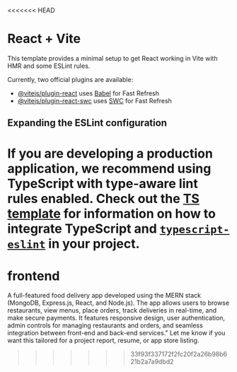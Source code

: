 <<<<<<< HEAD
# React + Vite

This template provides a minimal setup to get React working in Vite with HMR and some ESLint rules.

Currently, two official plugins are available:

- [@vitejs/plugin-react](https://github.com/vitejs/vite-plugin-react/blob/main/packages/plugin-react) uses [Babel](https://babeljs.io/) for Fast Refresh
- [@vitejs/plugin-react-swc](https://github.com/vitejs/vite-plugin-react/blob/main/packages/plugin-react-swc) uses [SWC](https://swc.rs/) for Fast Refresh

## Expanding the ESLint configuration

If you are developing a production application, we recommend using TypeScript with type-aware lint rules enabled. Check out the [TS template](https://github.com/vitejs/vite/tree/main/packages/create-vite/template-react-ts) for information on how to integrate TypeScript and [`typescript-eslint`](https://typescript-eslint.io) in your project.
=======
# frontend
A full-featured food delivery app developed using the MERN stack (MongoDB, Express.js, React, and Node.js). The app allows users to browse restaurants, view menus, place orders, track deliveries in real-time, and make secure payments. It features responsive design, user authentication, admin controls for managing restaurants and orders, and seamless integration between front-end and back-end services."  Let me know if you want this tailored for a project report, resume, or app store listing.
>>>>>>> 33f93f337172f2fc20f2a26b98b621b2a7a9dbd2
